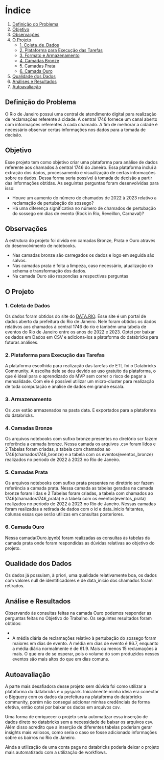 # Índice

1. [Definição do Problema](#definição-do-problema)
2. [Objetivo](#objetivo)
3. [Observações](#observações)
4. [O Projeto](#o-projeto)
    - [1. Coleta_de_Dados](#1-coleta-de-dados)
    - [2. Plataforma para Execução das Tarefas](#2-plataforma-para-execução-das-tarefas)
    - [3. Formato e Armazenamento](#3-formato-e-armazenamento)
    - [4. Camadas Bronze](#4-camada_bronze)
    - [5. Camadas Prata](#5-camada-prata)
    - [6. Camada Ouro](#6-camada-ouro)
5. [Qualidade dos Dados](#qualidade-dos-dados)
6. [Análises e Resultados](#análises-e-resultados)
7. [ Autoavaliação](#autoavaliação)

## Definição do Problema

O Rio de Janeiro possui uma central de atendimento digital para realização de reclamações referente à cidade. A central 1746
fornece um canal aberto com informações referentes à cada chamado. A fim de melhorar a cidade é necessário observar certas informações
nos dados para a tomada de decisão.

## Objetivo

Esse projeto tem como objetivo criar uma plataforma para análise de dados referente aos chamados à central 1746 do
Janeiro. Essa plataforma inclui à extração dos dados, processamento e visualização de certas informações sobre os dados.
Dessa forma seria possível à tomada de decisão a partir das informações obtidas. As seguintes perguntas foram desenvolvidas
para isso:

- Houve um aumento do número de chamados de 2022 à 2023 relativo a reclamação de pertubação do sossego?
- Há uma diferença significativa no número de chamados de pertubação do sossego em dias de evento (Rock in Rio, Reveillon, Carnaval)?

## Observações

A estrutura do projeto foi divida em camadas Bronze, Prata e Ouro através do desenvolvimento de notebooks.

- Nas camadas bronze são carregados os dados e logo em seguida são salvos.
- Nas camadas prata é feita a limpeza, caso necessário, atualização do schema e transformação dos dados.
- Na camada Ouro são respondias a respectivas perguntas

## O Projeto

### 1. Coleta de Dados

Os dados foram obtidos do site do [DATA.RIO](https://www.data.rio/). Esse site é um portal de dados aberto da prefeitura do Rio
de Janeiro. Nele foram obtidos os dados relativos aos chamados à central 1746 do rio e também uma tabela de eventos do Rio de Janeiro entre os
anos de 2022 e 2023. Optei por baixar os dados em Dados em CSV e adiciona-los a plataforma do databricks para futuras análises.

### 2. Plataforma para Execução das Tarefas

A plataforma escolhida para realização das tarefas de ETL foi o Databricks Community. A escolha dele se deu devido ao uso gratuito da plataforma,
o que é ideal para o aprendizado do MVP sem correr o risco de pagar a mensalidade. Com ele é possível utilizar um micro-cluster para realização de
toda computação e análise de dados em grande escala.

### 3. Armazenamento

Os .csv estão armazenados na pasta data. E exportados para a plataforma do databricks.

### 4. Camadas Bronze

Os arquivos notebooks com sufixo bronze presentes no diretório scr fazem referência a camada bronze. Nessa camada os arquivos .csv foram lidos e 2 Tabelas
foram criadas, a tabela com chamados ao 1746(chamados1746_bronze) e a tabela com os eventos(eventos_bronze) realizados no período de 2022 à 2023 no Rio de Janeiro.

### 5. Camadas Prata

Os arquivos notebooks com sufixo prata presentes no diretório scr fazem referência a camada prata. Nessa camada as tabelas geradas na camada bronze foram lidas e 2 Tabelas
foram criadas, a tabela com chamados ao 1746(chamados1746_prata) e a tabela com os eventos(eventos_prata) realizados no período de 2022 à 2023 no Rio de Janeiro.
Nessas camadas foram realizadas a retirada de dados com o id e data_inicio faltantes, colunas essas que serão utilizas em consultas posteriores. 


### 6. Camada Ouro

Nessa camada(Ouro.ipynb) foram realizadas as consultas às tabelas da camada prata onde foram respondidas as dúvidas relativas ao objetivo do projeto.

## Qualidade dos Dados

Os dados já possuiam, à priori, uma qualidade relativamente boa, os dados com valores null de identificadores e de data_inicio dos chamados foram retirados.

## Análise e Resultados

Observando às consultas feitas na camada Ouro podemos responder as perguntas feitas no Objetivo do Trabalho. Os seguintes resultados foram obtidos:

- 
- A média diária de reclamações relativo à pertubação do sossego foram maiores em dias de evento. A média em dias de evento é 86.7, enquanto
a média diária normalmente é de 61.9. Mais ou menos 15 reclamações à mais. O que era de se esperar, pois o volume do som produzidos nesses eventos são mais
altos do que em dias comuns.
 
## Autoavaliação

A parte mais desafiadora desse projeto sem dúvida foi como utilizar a plataforma do databricks e o pyspark. Inicialmente minha ideia era conectar o Bigquery
com os dados da prefeitura na plataforma do databricks community, porém não consegui adcionar minhas credênciais de forma efetiva, então optei por baixar os
dados em arquivos csv.

Uma forma de enriquecer o projeto seria automatizar essa inserção de dados direto no databricks sem a necessidade de baixar os arquivos csv. Além disso acredito que a inserção de diferentes tabelas poderiam gerar insights mais valiosos, como seria o caso se fosse adicionado informações sobre os bairros no Rio de Janeiro. 

Ainda a utilização de uma conta paga no databricks poderia deixar o projeto mais automatizado com a utilização de workflows.

